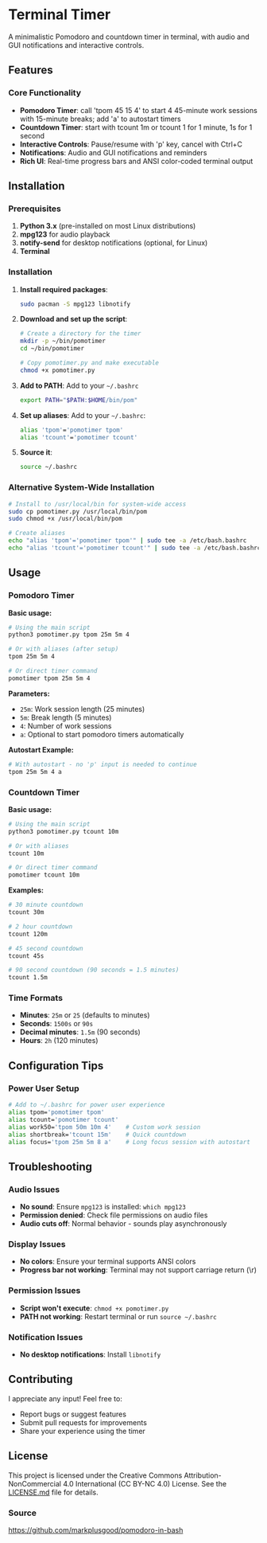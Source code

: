 # Terminal Timer

A minimalistic Pomodoro and countdown timer in terminal, with audio and GUI notifications and interactive controls.

## Features

### Core Functionality
- **Pomodoro Timer**: call 'tpom 45 15 4' to start 4 45-minute work sessions with 15-minute breaks; add 'a' to autostart timers
- **Countdown Timer**: start with tcount 1m or tcount 1 for 1 minute, 1s for 1 second
- **Interactive Controls**: Pause/resume with 'p' key, cancel with Ctrl+C
- **Notifications**: Audio and GUI notifications and reminders
- **Rich UI**: Real-time progress bars and ANSI color-coded terminal output

## Installation

### Prerequisites
1. **Python 3.x** (pre-installed on most Linux distributions)
2. **mpg123** for audio playback
3. **notify-send** for desktop notifications (optional, for Linux)
4. **Terminal**

### Installation

1. **Install required packages**:
   ```bash
   sudo pacman -S mpg123 libnotify
   ```

2. **Download and set up the script**:
   ```bash
   # Create a directory for the timer
   mkdir -p ~/bin/pomotimer
   cd ~/bin/pomotimer
   
   # Copy pomotimer.py and make executable
   chmod +x pomotimer.py
   ```

3. **Add to PATH**:
   Add to your `~/.bashrc`
   ```bash
   export PATH="$PATH:$HOME/bin/pom"
   ```

4. **Set up aliases**:
   Add to your `~/.bashrc`:
   ```bash
   alias 'tpom'='pomotimer tpom'
   alias 'tcount'='pomotimer tcount'
   ```

5. **Source it**:
   ```bash
   source ~/.bashrc
   ```

### Alternative System-Wide Installation
```bash
# Install to /usr/local/bin for system-wide access
sudo cp pomotimer.py /usr/local/bin/pom
sudo chmod +x /usr/local/bin/pom

# Create aliases
echo "alias 'tpom'='pomotimer tpom'" | sudo tee -a /etc/bash.bashrc
echo "alias 'tcount'='pomotimer tcount'" | sudo tee -a /etc/bash.bashrc
```

## Usage

### Pomodoro Timer

**Basic usage:**
```bash
# Using the main script
python3 pomotimer.py tpom 25m 5m 4

# Or with aliases (after setup)
tpom 25m 5m 4

# Or direct timer command
pomotimer tpom 25m 5m 4
```

**Parameters:**
- `25m`: Work session length (25 minutes)
- `5m`: Break length (5 minutes)  
- `4`: Number of work sessions
- `a`: Optional to start pomodoro timers automatically

**Autostart Example:**
```bash
# With autostart - no 'p' input is needed to continue
tpom 25m 5m 4 a
```

### Countdown Timer

**Basic usage:**
```bash
# Using the main script
python3 pomotimer.py tcount 10m

# Or with aliases
tcount 10m

# Or direct timer command
pomotimer tcount 10m
```

**Examples:**
```bash
# 30 minute countdown
tcount 30m

# 2 hour countdown  
tcount 120m

# 45 second countdown
tcount 45s

# 90 second countdown (90 seconds = 1.5 minutes)
tcount 1.5m
```

### Time Formats

- **Minutes**: `25m` or `25` (defaults to minutes)
- **Seconds**: `1500s` or `90s`
- **Decimal minutes**: `1.5m` (90 seconds)
- **Hours**: `2h` (120 minutes)

## Configuration Tips

### Power User Setup
```bash
# Add to ~/.bashrc for power user experience
alias tpom='pomotimer tpom'
alias tcount='pomotimer tcount'
alias work50='tpom 50m 10m 4'    # Custom work session
alias shortbreak='tcount 15m'    # Quick countdown
alias focus='tpom 25m 5m 8 a'    # Long focus session with autostart
```

## Troubleshooting

### Audio Issues
- **No sound**: Ensure `mpg123` is installed: `which mpg123`
- **Permission denied**: Check file permissions on audio files
- **Audio cuts off**: Normal behavior - sounds play asynchronously

### Display Issues
- **No colors**: Ensure your terminal supports ANSI colors
- **Progress bar not working**: Terminal may not support carriage return (\r)

### Permission Issues
- **Script won't execute**: `chmod +x pomotimer.py`
- **PATH not working**: Restart terminal or run `source ~/.bashrc`

### Notification Issues
- **No desktop notifications**: Install `libnotify`

## Contributing

I appreciate any input! Feel free to:
- Report bugs or suggest features
- Submit pull requests for improvements
- Share your experience using the timer

## License

This project is licensed under the Creative Commons Attribution-NonCommercial 4.0 International (CC BY-NC 4.0) License. See the [LICENSE.md](LICENSE.md) file for details.

### Source

https://github.com/markplusgood/pomodoro-in-bash